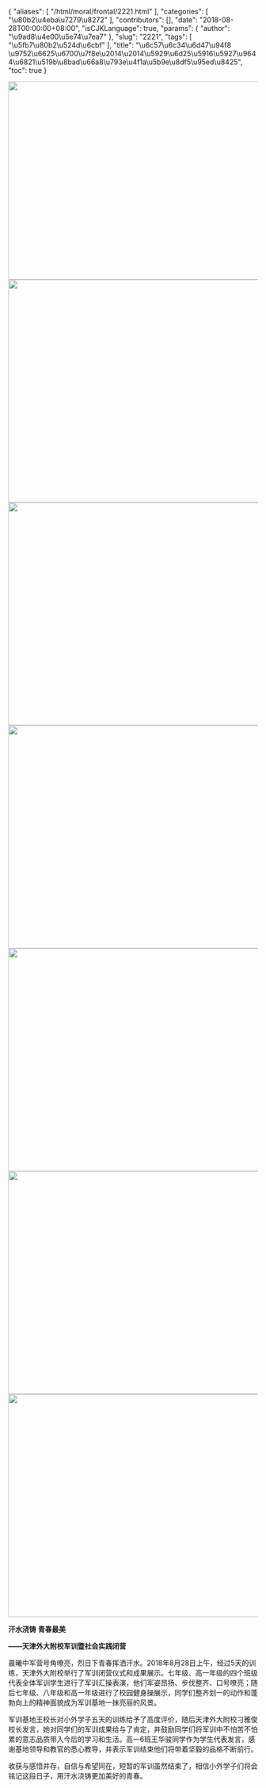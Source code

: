 {
    "aliases": [
        "/html/moral/frontal/2221.html"
    ],
    "categories": [
        "\u80b2\u4eba\u7279\u8272"
    ],
    "contributors": [],
    "date": "2018-08-28T00:00:00+08:00",
    "isCJKLanguage": true,
    "params": {
        "author": "\u9ad8\u4e00\u5e74\u7ea7"
    },
    "slug": "2221",
    "tags": [
        "\u5fb7\u80b2\u524d\u6cbf"
    ],
    "title": "\u6c57\u6c34\u6d47\u94f8  \u9752\u6625\u6700\u7f8e\u2014\u2014\u5929\u6d25\u5916\u5927\u9644\u6821\u519b\u8bad\u66a8\u793e\u4f1a\u5b9e\u8df5\u95ed\u8425",
    "toc": true
}


<img
    src="https://cdn.tfls.online/mirror/full/372a71f823598f371439571c7d11bc85fa168015.jpg"
    style="display:block;margin-left:auto;margin-right:auto;"
    decoding="async"
    fetchpriority="auto"
    loading="lazy"
    height="400"
    width="600"
/>
<img
    src="https://cdn.tfls.online/mirror/full/c1237587229c3f0348d91ba001f31e861363bde6.jpg"
    style="display:block;margin-left:auto;margin-right:auto;"
    decoding="async"
    fetchpriority="auto"
    loading="lazy"
    height="450"
    width="600"
/>
<img
    src="https://cdn.tfls.online/mirror/full/466a8d660c89fdcae4feedfc3847985424dcbe09.jpg"
    style="display:block;margin-left:auto;margin-right:auto;"
    decoding="async"
    fetchpriority="auto"
    loading="lazy"
    height="450"
    width="600"
/>
<img
    src="https://cdn.tfls.online/mirror/full/bfa6488bb6270988b85962119f88cb1100735f43.jpg"
    style="display:block;margin-left:auto;margin-right:auto;"
    decoding="async"
    fetchpriority="auto"
    loading="lazy"
    height="450"
    width="600"
/>
<img
    src="https://cdn.tfls.online/mirror/full/80aa1f0b361858e503bc71e74a39439c45a4bc3d.jpg"
    style="display:block;margin-left:auto;margin-right:auto;"
    decoding="async"
    fetchpriority="auto"
    loading="lazy"
    height="450"
    width="600"
/>
<img
    src="https://cdn.tfls.online/mirror/full/a6bd42edad95a6a0dbeda5496e8915eaca43b30a.jpg"
    style="display:block;margin-left:auto;margin-right:auto;"
    decoding="async"
    fetchpriority="auto"
    loading="lazy"
    height="450"
    width="600"
/>
<img
    src="https://cdn.tfls.online/mirror/full/94392cf7100fafaf4b23dc37b0761e0f4109dc65.jpg"
    style="display:block;margin-left:auto;margin-right:auto;"
    decoding="async"
    fetchpriority="auto"
    loading="lazy"
    height="450"
    width="600"
/>




  





  





**汗水浇铸** **青春最美**

****——天津外大附校军训暨社会实践闭营****

  





晨曦中军营号角嘹亮，烈日下青春挥洒汗水。2018年8月28日上午，经过5天的训练，天津外大附校举行了军训闭营仪式和成果展示。七年级、高一年级的四个班级代表全体军训学生进行了军训汇操表演，他们军姿昂扬、步伐整齐、口号嘹亮；随后七年级、八年级和高一年级进行了校园健身操展示，同学们整齐划一的动作和蓬勃向上的精神面貌成为军训基地一抹亮丽的风景。 




军训基地王校长对小外学子五天的训练给予了高度评价，随后天津外大附校刁雅俊校长发言，她对同学们的军训成果给与了肯定，并鼓励同学们将军训中不怕苦不怕累的意志品质带入今后的学习和生活。高一6班王华骏同学作为学生代表发言，感谢基地领导和教官的悉心教导，并表示军训结束他们将带着坚毅的品格不断前行。




收获与感悟并存，自信与希望同在，短暂的军训虽然结束了，相信小外学子们将会铭记这段日子，用汗水浇铸更加美好的青春。




  



